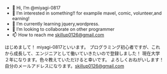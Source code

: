 - 👋 Hi, I’m @miyagi-0817
- 👀 I’m interested in something!! for exampile mavel, comic, volunteer,and earning!
- 🌱 I’m currently learning jquery,wordpress.
- 💞️ I’m looking to collaborate on other programmer
- 📫 How to reach me skillup0126@gmail.com

はじめまして！
miyagi-0817といいます。
プログラミング初心者ですが、これから成長して、エンジニアとして働いていきたいので登録しました！
現在大学２年になります。色々教えていただけると幸いです。
よろしくおねがいします！
自分のメールアドレスになります。skillup0126@gmail.com
